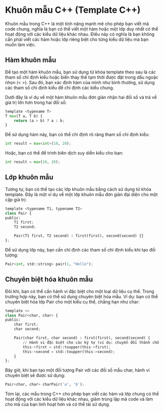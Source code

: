 # Khuôn mẫu C++ (Template C++)
Khuôn mẫu trong C++ là một tính năng mạnh mẽ cho phép bạn viết mã code chung, nghĩa là bạn có thể viết một hàm hoặc một lớp duy nhất có thể hoạt động với các kiểu dữ liệu khác nhau. Điều này có nghĩa là bạn không cần phải viết các hàm hoặc lớp riêng biệt cho từng kiểu dữ liệu mà bạn muốn làm việc.
## Hàm khuôn mẫu
Để tạo một hàm khuôn mẫu, bạn sử dụng từ khóa template theo sau là các tham số chỉ định kiểu hoặc biến thay thế tạm thời được đặt trong dấu ngoặc nhọn (< >). Sau đó, bạn xác định hàm của mình như bình thường, sử dụng các tham số chỉ định kiểu để chỉ định các kiểu chung.

Dưới đây là ví dụ về một hàm khuôn mẫu đơn giản nhận hai đối số và trả về giá trị lớn hơn trong hai đối số:
~~~python
template <typename T>
T max(T a, T b) {
    return (a > b) ? a : b;
}
~~~
Để sử dụng hàm này, bạn có thể chỉ định rõ ràng tham số chỉ định kiểu:
~~~python
int result = max<int>(10, 20);
~~~
Hoặc, bạn có thể để trình biên dịch suy diễn kiểu cho bạn:
~~~python
int result = max(10, 20);
~~~
## Lớp khuôn mẫu
Tương tự, bạn có thể tạo các lớp khuôn mẫu bằng cách sử dụng từ khóa template. Đây là một ví dụ về một lớp khuôn mẫu đơn giản đại diện cho một cặp giá trị:
~~~python
template <typename T1, typename T2>
class Pair {
public:
    T1 first;
    T2 second;

    Pair(T1 first, T2 second) : first(first), second(second) {}
};
~~~
Để sử dụng lớp này, bạn cần chỉ định các tham số chỉ định kiểu khi tạo đối tượng:
~~~python
Pair<int, std::string> pair(1, "Hello");
~~~
## Chuyên biệt hóa khuôn mẫu
Đôi khi, bạn có thể cần hành vi đặc biệt cho một loại dữ liệu cụ thể. Trong trường hợp này, bạn có thể sử dụng chuyên biệt hóa mẫu. Ví dụ: bạn có thể chuyên biệt hóa lớp Pair cho một kiểu cụ thể, chẳng hạn như char:
~~~python
template <>
class Pair<char, char> {
public:
    char first;
    char second;

    Pair(char first, char second) : first(first), second(second) {
        // Hành vi đặc biệt cho các ký tự (ví dụ: chuyển đổi thành chữ hoa)
        this->first = std::toupper(this->first);
        this->second = std::toupper(this->second);
    }
};
~~~
Bây giờ, khi bạn tạo một đối tượng Pair với các đối số mẫu char, hành vi chuyên biệt sẽ được sử dụng:
~~~python
Pair<char, char> charPair('a', 'b');
~~~
Tóm lại, các mẫu trong C++ cho phép bạn viết các hàm và lớp chung có thể hoạt động với các kiểu dữ liệu khác nhau, giảm trùng lặp mã code và làm cho mã của bạn linh hoạt hơn và có thể tái sử dụng.